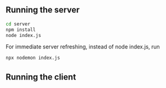 ## Running the server
```bash
cd server
npm install
node index.js
```
For immediate server refreshing, instead of node index.js, run
```bash
npx nodemon index.js
```

## Running the client

